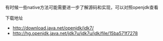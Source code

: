 有时候一些native方法可能需要进一步了解源码和实现，可以对照openjdk查看

下载地址
* http://download.java.net/openjdk/jdk7/
* http://hg.openjdk.java.net/jdk7u/jdk7u/jdk/file/15ba571f7278
